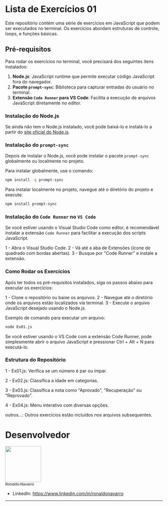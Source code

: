 # Lista de Exercícios 01

Este repositório contém uma série de exercícios em JavaScript que podem ser executados no terminal. Os exercícios abordam estruturas de controle, loops, e funções básicas.

## Pré-requisitos

Para rodar os exercícios no terminal, você precisará dos seguintes itens instalados:

1. **Node.js**: JavaScript runtime que permite executar código JavaScript fora do navegador.
2. **Pacote `prompt-sync`**: Biblioteca para capturar entradas do usuário no terminal.
3. **Extensão `Code Runner` para VS Code**: Facilita a execução de arquivos JavaScript diretamente no editor.

### Instalação do Node.js

Se ainda não tem o Node.js instalado, você pode baixá-lo e instalá-lo a partir do [site oficial do Node.js](https://nodejs.org/).

### Instalação do `prompt-sync`

Depois de instalar o Node.js, você pode instalar o pacote `prompt-sync` globalmente ou localmente no projeto.

Para instalar globalmente, use o comando:

```bash
npm install -g prompt-sync
```

Para instalar localmente no projeto, navegue até o diretório do projeto e execute:

```bash
npm install prompt-sync
```

### Instalação do `Code Runner` no `VS Code`
Se você estiver usando o Visual Studio Code como editor, é recomendável instalar a extensão `Code Runner` para facilitar a execução dos scripts JavaScript.

1 - Abra o Visual Studio Code.
2 - Vá até a aba de Extensões (ícone de quadrado com bordas abertas).
3 - Busque por "Code Runner" e instale a extensão.

### Como Rodar os Exercícios

Após ter todos os pré-requisitos instalados, siga os passos abaixo para executar os exercícios:

1 - Clone o repositório ou baixe os arquivos.
2 - Navegue até o diretório onde os arquivos estão localizados via terminal.
3 - Execute o arquivo JavaScript desejado usando o Node.js.

Exemplo de comando para executar um arquivo:
```bash
node Ex01.js
```
Se você estiver usando o VS Code com a extensão Code Runner, pode simplesmente abrir o arquivo JavaScript e pressionar Ctrl + Alt + N para executá-lo.

### Estrutura do Repositório

1 - Ex01.js: Verifica se um número é par ou ímpar.

2 - Ex02.js: Classifica a idade em categorias.

3 - Ex03.js: Classifica a nota como "Aprovado", "Recuperação" ou "Reprovado".

4 - Ex04.js: Menu interativo com diversas opções.

outros...: Outros exercícios estão incluídos nos arquivos subsequentes.

# Desenvolvedor

[<img loading="lazy" src="https://avatars.githubusercontent.com/u/134724019?v=4" width=115><br><sub>Ronaldo Navarro</sub>](https://github.com/ronaldosnavarro)
- LinkedIn: https://www.linkedin.com/in/ronaldonavarro

---